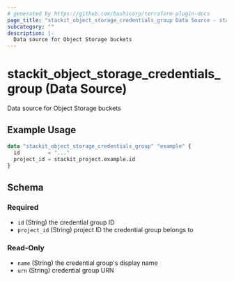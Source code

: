 ```yaml
---
# generated by https://github.com/hashicorp/terraform-plugin-docs
page_title: "stackit_object_storage_credentials_group Data Source - stackit"
subcategory: ""
description: |-
  Data source for Object Storage buckets
---
```


# stackit_object_storage_credentials_group (Data Source)

Data source for Object Storage buckets

## Example Usage

```terraform
data "stackit_object_storage_credentials_group" "example" {
  id         = "..."
  project_id = stackit_project.example.id
}
```

<!-- schema generated by tfplugindocs -->
## Schema

### Required

- `id` (String) the credential group ID
- `project_id` (String) project ID the credential group belongs to

### Read-Only

- `name` (String) the credential group's display name
- `urn` (String) credential group URN


